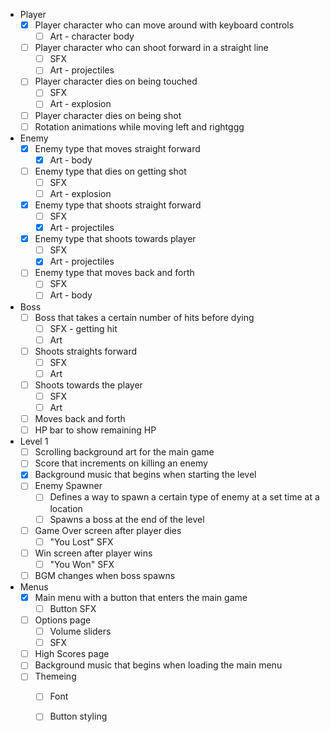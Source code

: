 - Player
	- [x] Player character who can move around with keyboard controls
		- [ ] Art - character body
	- [ ] Player character who can shoot forward in a straight line
		- [ ] SFX
		- [ ] Art - projectiles
	- [ ] Player character dies on being touched
		- [ ] SFX
		- [ ] Art - explosion
	- [ ] Player character dies on being shot
	- [ ] Rotation animations while moving left and rightggg

- Enemy
	- [x] Enemy type that moves straight forward
		- [x] Art - body
	- [ ] Enemy type that dies on getting shot
		- [ ] SFX
		- [ ] Art - explosion
	- [x] Enemy type that shoots straight forward
		- [ ] SFX
		- [x] Art - projectiles
	- [x] Enemy type that shoots towards player
		- [ ] SFX
		- [x] Art - projectiles
	- [ ] Enemy type that moves back and forth
		- [ ] SFX
		- [ ] Art - body

- Boss
	- [ ] Boss that takes a certain number of hits before dying
		- [ ] SFX - getting hit
		- [ ] Art
	- [ ] Shoots straights forward
		- [ ] SFX
		- [ ] Art
	- [ ] Shoots towards the player
		- [ ] SFX
		- [ ] Art
	- [ ] Moves back and forth
	- [ ] HP bar to show remaining HP

- Level 1
	- [ ] Scrolling background art for the main game
	- [ ] Score that increments on killing an enemy
	- [x] Background music that begins when starting the level
	- [ ] Enemy Spawner
		- [ ] Defines a way to spawn a certain type of enemy at a set time at a location
		- [ ] Spawns a boss at the end of the level
	- [ ] Game Over screen after player dies
		- [ ] "You Lost" SFX
	- [ ] Win screen after player wins
		- [ ] "You Won" SFX
	- [ ] BGM changes when boss spawns

- Menus
	- [x] Main menu with a button that enters the main game
		- [ ] Button SFX
	- [ ] Options page
		- [ ] Volume sliders
		- [ ] SFX
	- [ ] High Scores page
	- [ ] Background music that begins when loading the main menu
	- [ ] Themeing
		- [ ] Font
		- [ ] Button styling














